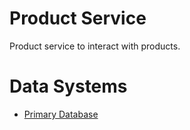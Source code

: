 # Product Service
Product service to interact with products.

# Data Systems
- [Primary Database](https://github.com/mdmuidulalam/ims-product-service-db/tree/develop)